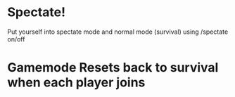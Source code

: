 # Spectate!

 Put yourself into spectate mode and normal mode (survival) using /spectate on/off
 
 # Gamemode Resets back to survival when each player joins
